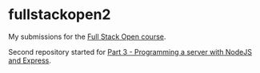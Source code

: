 # fullstackopen2

My submissions for the [Full Stack Open course](https://fullstackopen.com/en/).

Second repository started for [Part 3 - Programming a server with NodeJS and Express](https://fullstackopen.com/en/part3).